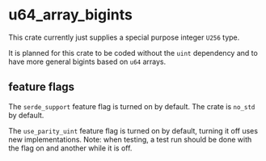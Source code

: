 # u64_array_bigints

This crate currently just supplies a special purpose integer `U256` type.

It is planned for this crate to be coded without the `uint` dependency and to have more general
bigints based on `u64` arrays.

## feature flags

The `serde_support` feature flag is turned on by default.
The crate is `no_std` by default.

The `use_parity_uint` feature flag is turned on by default, turning it off uses new implementations.
Note: when testing, a test run should be done with the flag on and another while it is off.
